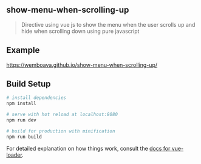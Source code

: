 ## show-menu-when-scrolling-up

> Directive using vue js to show the menu when the user scrolls up and hide when scrolling down using pure javascript

## Example

https://wemboava.github.io/show-menu-when-scrolling-up/

## Build Setup

``` bash
# install dependencies
npm install

# serve with hot reload at localhost:8080
npm run dev

# build for production with minification
npm run build
```

For detailed explanation on how things work, consult the [docs for vue-loader](http://vuejs.github.io/vue-loader).
